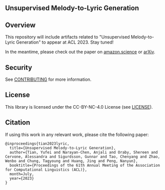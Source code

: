 ## Unsupervised Melody-to-Lyric Generation


## Overview

This repository will include artifacts related to "Unsupervised Melody-to-Lyric Generation" to appear at ACL 2023. Stay tuned!

In the meantime, please check out the paper on [amazon.science](https://www.amazon.science/publications/unsupervised-melody-to-lyric-generation) or [arXiv](https://arxiv.org/abs/2305.19228).

## Security

See [CONTRIBUTING](CONTRIBUTING.md#security-issue-notifications) for more information.

## License

This library is licensed under the CC-BY-NC-4.0 License (see [LICENSE](LICENSE)).

## Citation

If using this work in any relevant work, please cite the following paper:
```
@inproceedings{tian2023lyric,
  title={Unsupervised Melody-to-Lyric Generation},
  author={Tian, Yufei and Narayan-Chen, Anjali and Oraby, Shereen and Cervone, Alessandra and Sigurdsson, Gunnar and Tao, Chenyang and Zhao, Wenbo and Chung, Tagyoung and Huang, Jing and Peng, Nanyun},
  booktitle={Proceedings of the 61th Annual Meeting of the Association for Computational Linguistics (ACL)},
  month=July,
  year={2023}
}
```